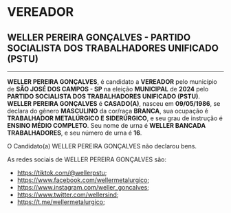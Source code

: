 # VEREADOR
## WELLER PEREIRA GONÇALVES - PARTIDO SOCIALISTA DOS TRABALHADORES UNIFICADO (PSTU)
---
**WELLER PEREIRA GONÇALVES**, é candidato a **VEREADOR** pelo município de **SÃO JOSÉ DOS CAMPOS - SP** na eleição **MUNICIPAL** de **2024** pelo **PARTIDO SOCIALISTA DOS TRABALHADORES UNIFICADO (PSTU)**.
**WELLER PEREIRA GONÇALVES** é **CASADO(A)**, nasceu em **09/05/1986**, se declara do gênero **MASCULINO** da cor/raça **BRANCA**, sua ocupação é **TRABALHADOR METALÚRGICO E SIDERÚRGICO**, e seu grau de instrução é **ENSINO MÉDIO COMPLETO**.
Seu nome de urna é **WELLER BANCADA TRABALHADORES**, e seu número de urna é **16**.

O Candidato(a) WELLER PEREIRA GONÇALVES não declarou bens.


As redes sociais de WELLER PEREIRA GONÇALVES são:
- https://tiktok.com/@wellerpstu;
- https://www.facebook.com/wellermetalurgico;
- https://www.instagram.com/weller_goncalves;
- https://www.twitter.com/wellersind;
- https://t.me/wellermetalurgico;
